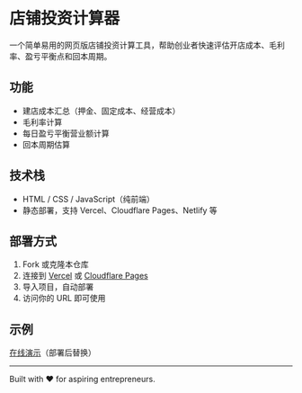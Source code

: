 # 店铺投资计算器

一个简单易用的网页版店铺投资计算工具，帮助创业者快速评估开店成本、毛利率、盈亏平衡点和回本周期。

## 功能

- 建店成本汇总（押金、固定成本、经营成本）
- 毛利率计算
- 每日盈亏平衡营业额计算
- 回本周期估算

## 技术栈

- HTML / CSS / JavaScript（纯前端）
- 静态部署，支持 Vercel、Cloudflare Pages、Netlify 等

## 部署方式

1. Fork 或克隆本仓库
2. 连接到 [Vercel](https://vercel.com) 或 [Cloudflare Pages](https://pages.cloudflare.com)
3. 导入项目，自动部署
4. 访问你的 URL 即可使用

## 示例

[在线演示](https://shop-calculator.yourname.com)（部署后替换）

---

Built with ❤️ for aspiring entrepreneurs.